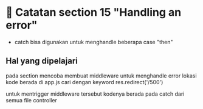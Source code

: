 
# 🦧 Catatan section 15 "Handling an error"

- catch bisa digunakan untuk menghandle beberapa case "then"

## Hal yang dipelajari

pada section mencoba membuat middleware untuk menghandle error lokasi kode berada di app.js cari dengan keyword res.redirect('/500')

untuk mentrigger middleware tersebut kodenya berada pada catch dari semua file controller